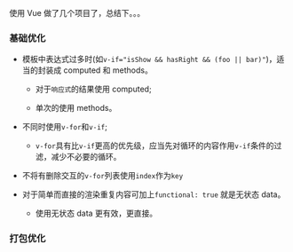 使用 Vue 做了几个项目了，总结下。。。

### 基础优化

- 模板中表达式过多时(如`v-if="isShow && hasRight && (foo || bar)"`)，适当的封装成 computed 和 methods。

  - 对于`响应式`的结果使用 computed;

  - 单次的使用 methods。

- 不同时使用`v-for`和`v-if`;

  - `v-for`具有比`v-if`更高的优先级，应当先对循环的内容作用`v-if`条件的过滤，减少不必要的循环。

- 不将有删除交互的`v-for`列表使用`index`作为`key`

- 对于简单而直接的渲染重复内容可加上`functional: true` 就是无状态 data。

  - 使用无状态 data 更有效，更直接。

### 打包优化
